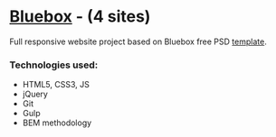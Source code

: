 # <a href="http://fialkiewicz.pl/bluebox">Bluebox</a> - (4 sites)
Full responsive website project based on Bluebox free PSD <a href="http://www.graphicsfuel.com/2013/07/bluebox-flat-website-psd-templates-design">template</a>.
### Technologies used:
- HTML5, CSS3, JS
- jQuery
- Git
- Gulp
- BEM methodology
